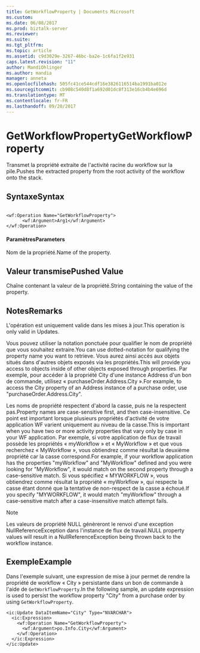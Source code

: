 ```yaml
---
title: GetWorkflowProperty | Documents Microsoft
ms.custom: 
ms.date: 06/08/2017
ms.prod: biztalk-server
ms.reviewer: 
ms.suite: 
ms.tgt_pltfrm: 
ms.topic: article
ms.assetid: c9d3029e-3267-46bc-ba2e-1c6fa1f2e931
caps.latest.revision: "11"
author: MandiOhlinger
ms.author: mandia
manager: anneta
ms.openlocfilehash: 505fc41ce544cdf16e3826116514ba1991ba012e
ms.sourcegitcommit: cb908c540d8f1a692d01dc8f313e16cb4b4e696d
ms.translationtype: MT
ms.contentlocale: fr-FR
ms.lasthandoff: 09/20/2017
---
```

# <a name="getworkflowproperty"></a><span data-ttu-id="16691-102">GetWorkflowProperty</span><span class="sxs-lookup"><span data-stu-id="16691-102">GetWorkflowProperty</span></span>
<span data-ttu-id="16691-103">Transmet la propriété extraite de l'activité racine du workflow sur la pile.</span><span class="sxs-lookup"><span data-stu-id="16691-103">Pushes the extracted property from the root activity of the workflow onto the stack.</span></span>  
  
## <a name="syntax"></a><span data-ttu-id="16691-104">Syntaxe</span><span class="sxs-lookup"><span data-stu-id="16691-104">Syntax</span></span>  
  
```  
  
<wf:Operation Name="GetWorkflowProperty">  
      <wf:Argument>Arg1</wf:Argument>  
</wf:Operation>  
```  
  
#### <a name="parameters"></a><span data-ttu-id="16691-105">Paramètres</span><span class="sxs-lookup"><span data-stu-id="16691-105">Parameters</span></span>  
 <span data-ttu-id="16691-106">Nom de la propriété.</span><span class="sxs-lookup"><span data-stu-id="16691-106">Name of the property.</span></span>  
  
## <a name="pushed-value"></a><span data-ttu-id="16691-107">Valeur transmise</span><span class="sxs-lookup"><span data-stu-id="16691-107">Pushed Value</span></span>  
 <span data-ttu-id="16691-108">Chaîne contenant la valeur de la propriété.</span><span class="sxs-lookup"><span data-stu-id="16691-108">String containing the value of the property.</span></span>  
  
## <a name="remarks"></a><span data-ttu-id="16691-109">Notes</span><span class="sxs-lookup"><span data-stu-id="16691-109">Remarks</span></span>  
 <span data-ttu-id="16691-110">L'opération est uniquement valide dans les mises à jour.</span><span class="sxs-lookup"><span data-stu-id="16691-110">This operation is only valid in Updates.</span></span>  
  
 <span data-ttu-id="16691-111">Vous pouvez utiliser la notation ponctuée pour qualifier le nom de propriété que vous souhaitez extraire.</span><span class="sxs-lookup"><span data-stu-id="16691-111">You can use dotted-notation for qualifying the property name you want to retrieve.</span></span> <span data-ttu-id="16691-112">Vous aurez ainsi accès aux objets situés dans d'autres objets exposés via les propriétés.</span><span class="sxs-lookup"><span data-stu-id="16691-112">This will provide you access to objects inside of other objects exposed through properties.</span></span> <span data-ttu-id="16691-113">Par exemple, pour accéder à la propriété City d'une instance Address d'un bon de commande, utilisez « purchaseOrder.Address.City ».</span><span class="sxs-lookup"><span data-stu-id="16691-113">For example, to access the City property of an Address instance of a purchase order, use "purchaseOrder.Address.City".</span></span>  
  
 <span data-ttu-id="16691-114">Les noms de propriété respectent d'abord la casse, puis ne la respectent pas.</span><span class="sxs-lookup"><span data-stu-id="16691-114">Property names are case-sensitive first, and then case-insensitive.</span></span> <span data-ttu-id="16691-115">Ce point est important lorsque plusieurs propriétés d'activité de votre application WF varient uniquement au niveau de la casse.</span><span class="sxs-lookup"><span data-stu-id="16691-115">This is important when you have two or more activity properties that vary only by case in your WF application.</span></span> <span data-ttu-id="16691-116">Par exemple, si votre application de flux de travail possède les propriétés « myWorkflow » et « MyWorkflow » et que vous recherchez « MyWorkflow », vous obtiendrez comme résultat la deuxième propriété car la casse correspond.</span><span class="sxs-lookup"><span data-stu-id="16691-116">For example, if your workflow application has the properties "myWorkflow" and "MyWorkflow" defined and you were looking for "MyWorkflow", it would match on the second property through a case-sensitive match.</span></span> <span data-ttu-id="16691-117">Si vous spécifiez « MYWORKFLOW », vous obtiendrez comme résultat la propriété « myWorkflow », qui respecte la casse étant donné que la tentative de non-respect de la casse a échoué.</span><span class="sxs-lookup"><span data-stu-id="16691-117">If you specify "MYWORKFLOW", it would match "myWorkflow" through a case-sensitive match after a case-insensitive match attempt fails.</span></span>  
  
> [!NOTE]
>  <span data-ttu-id="16691-118">Les valeurs de propriété NULL génèreront le renvoi d'une exception NullReferenceException dans l'instance de flux de travail.</span><span class="sxs-lookup"><span data-stu-id="16691-118">NULL property values will result in a NullReferenceException being thrown back to the workflow instance.</span></span>  
  
## <a name="example"></a><span data-ttu-id="16691-119">Exemple</span><span class="sxs-lookup"><span data-stu-id="16691-119">Example</span></span>  
 <span data-ttu-id="16691-120">Dans l'exemple suivant, une expression de mise à jour permet de rendre la propriété de workflow « City » persistante dans un bon de commande à l'aide de `GetWorkflowProperty`.</span><span class="sxs-lookup"><span data-stu-id="16691-120">In the following sample, an update expression is used to persist the workflow property "City" from a purchase order by using `GetWorkflowProperty`.</span></span>  
  
```  
<ic:Update DataItemName="City" Type="NVARCHAR">  
  <ic:Expression>  
    <wf:Operation Name="GetWorkflowProperty">  
      <wf:Argument>po.Info.City</wf:Argument>  
    </wf:Operation>  
  </ic:Expression>  
</ic:Update>  
```